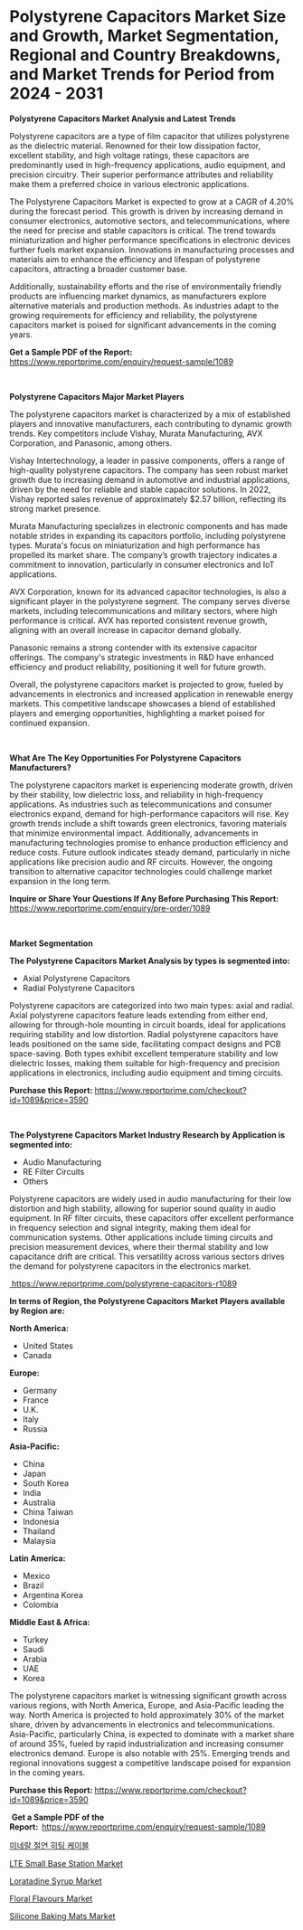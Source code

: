 <p><h1>Polystyrene Capacitors Market Size and Growth, Market Segmentation, Regional and Country Breakdowns, and Market Trends for Period from 2024 -  2031</h1></p><p><strong>Polystyrene Capacitors Market Analysis and Latest Trends</strong></p>
<p><p>Polystyrene capacitors are a type of film capacitor that utilizes polystyrene as the dielectric material. Renowned for their low dissipation factor, excellent stability, and high voltage ratings, these capacitors are predominantly used in high-frequency applications, audio equipment, and precision circuitry. Their superior performance attributes and reliability make them a preferred choice in various electronic applications.</p><p>The Polystyrene Capacitors Market is expected to grow at a CAGR of 4.20% during the forecast period. This growth is driven by increasing demand in consumer electronics, automotive sectors, and telecommunications, where the need for precise and stable capacitors is critical. The trend towards miniaturization and higher performance specifications in electronic devices further fuels market expansion. Innovations in manufacturing processes and materials aim to enhance the efficiency and lifespan of polystyrene capacitors, attracting a broader customer base.</p><p>Additionally, sustainability efforts and the rise of environmentally friendly products are influencing market dynamics, as manufacturers explore alternative materials and production methods. As industries adapt to the growing requirements for efficiency and reliability, the polystyrene capacitors market is poised for significant advancements in the coming years.</p></p>
<p><strong>Get a Sample PDF of the Report:&nbsp;</strong> <a href="https://www.reportprime.com/enquiry/request-sample/1089">https://www.reportprime.com/enquiry/request-sample/1089</a></p>
<p>&nbsp;</p>
<p><strong>Polystyrene Capacitors Major Market Players</strong></p>
<p><p>The polystyrene capacitors market is characterized by a mix of established players and innovative manufacturers, each contributing to dynamic growth trends. Key competitors include Vishay, Murata Manufacturing, AVX Corporation, and Panasonic, among others.</p><p>Vishay Intertechnology, a leader in passive components, offers a range of high-quality polystyrene capacitors. The company has seen robust market growth due to increasing demand in automotive and industrial applications, driven by the need for reliable and stable capacitor solutions. In 2022, Vishay reported sales revenue of approximately $2.57 billion, reflecting its strong market presence.</p><p>Murata Manufacturing specializes in electronic components and has made notable strides in expanding its capacitors portfolio, including polystyrene types. Murata's focus on miniaturization and high performance has propelled its market share. The company’s growth trajectory indicates a commitment to innovation, particularly in consumer electronics and IoT applications.</p><p>AVX Corporation, known for its advanced capacitor technologies, is also a significant player in the polystyrene segment. The company serves diverse markets, including telecommunications and military sectors, where high performance is critical. AVX has reported consistent revenue growth, aligning with an overall increase in capacitor demand globally.</p><p>Panasonic remains a strong contender with its extensive capacitor offerings. The company's strategic investments in R&D have enhanced efficiency and product reliability, positioning it well for future growth.</p><p>Overall, the polystyrene capacitors market is projected to grow, fueled by advancements in electronics and increased application in renewable energy markets. This competitive landscape showcases a blend of established players and emerging opportunities, highlighting a market poised for continued expansion.</p></p>
<p>&nbsp;</p>
<p><strong>What Are The Key Opportunities For Polystyrene Capacitors Manufacturers?</strong></p>
<p><p>The polystyrene capacitors market is experiencing moderate growth, driven by their stability, low dielectric loss, and reliability in high-frequency applications. As industries such as telecommunications and consumer electronics expand, demand for high-performance capacitors will rise. Key growth trends include a shift towards green electronics, favoring materials that minimize environmental impact. Additionally, advancements in manufacturing technologies promise to enhance production efficiency and reduce costs. Future outlook indicates steady demand, particularly in niche applications like precision audio and RF circuits. However, the ongoing transition to alternative capacitor technologies could challenge market expansion in the long term.</p></p>
<p><strong>Inquire or Share Your Questions If Any Before Purchasing This Report:</strong> <a href="https://www.reportprime.com/enquiry/pre-order/1089">https://www.reportprime.com/enquiry/pre-order/1089</a></p>
<p>&nbsp;</p>
<p><strong>Market Segmentation</strong></p>
<p><strong>The Polystyrene Capacitors Market Analysis by types is segmented into:</strong></p>
<p><ul><li>Axial Polystyrene Capacitors</li><li>Radial Polystyrene Capacitors</li></ul></p>
<p><p>Polystyrene capacitors are categorized into two main types: axial and radial. Axial polystyrene capacitors feature leads extending from either end, allowing for through-hole mounting in circuit boards, ideal for applications requiring stability and low distortion. Radial polystyrene capacitors have leads positioned on the same side, facilitating compact designs and PCB space-saving. Both types exhibit excellent temperature stability and low dielectric losses, making them suitable for high-frequency and precision applications in electronics, including audio equipment and timing circuits.</p></p>
<p><strong>Purchase this Report:&nbsp;</strong><a href="https://www.reportprime.com/checkout?id=1089&price=3590">https://www.reportprime.com/checkout?id=1089&price=3590</a></p>
<p>&nbsp;</p>
<p><strong>The Polystyrene Capacitors Market Industry Research by Application is segmented into:</strong></p>
<p><ul><li>Audio Manufacturing</li><li>RE Filter Circuits</li><li>Others</li></ul></p>
<p><p>Polystyrene capacitors are widely used in audio manufacturing for their low distortion and high stability, allowing for superior sound quality in audio equipment. In RF filter circuits, these capacitors offer excellent performance in frequency selection and signal integrity, making them ideal for communication systems. Other applications include timing circuits and precision measurement devices, where their thermal stability and low capacitance drift are critical. This versatility across various sectors drives the demand for polystyrene capacitors in the electronics market.</p></p>
<p><a href="https://www.reportprime.com/polystyrene-capacitors-r1089">&nbsp;https://www.reportprime.com/polystyrene-capacitors-r1089</a></p>
<p><strong>In terms of Region, the Polystyrene Capacitors Market Players available by Region are:</strong></p>
<p>
    <p> <strong> North America: </strong>
        <ul>
            <li>United States</li>
            <li>Canada</li>
        </ul>
        </p> 
    <p> <strong> Europe: </strong>
        <ul>
            <li>Germany</li>
            <li>France</li>
            <li>U.K.</li>
            <li>Italy</li>
            <li>Russia</li>
        </ul>
        </p> 
    <p> <strong> Asia-Pacific: </strong>
        <ul>
            <li>China</li>
            <li>Japan</li>
            <li>South Korea</li>
            <li>India</li>
            <li>Australia</li>
            <li>China Taiwan</li>
            <li>Indonesia</li>
            <li>Thailand</li>
            <li>Malaysia</li>
        </ul>
        </p> 
    <p> <strong> Latin America: </strong>
        <ul>
            <li>Mexico</li>
            <li>Brazil</li>
            <li>Argentina Korea</li>
            <li>Colombia</li>
        </ul>
        </p> 
    <p> <strong> Middle East & Africa: </strong>
        <ul>
            <li>Turkey</li>
            <li>Saudi</li>
            <li>Arabia</li>
            <li>UAE</li>
            <li>Korea</li>
        </ul>
    </p>
    </p>
<p><p>The polystyrene capacitors market is witnessing significant growth across various regions, with North America, Europe, and Asia-Pacific leading the way. North America is projected to hold approximately 30% of the market share, driven by advancements in electronics and telecommunications. Asia-Pacific, particularly China, is expected to dominate with a market share of around 35%, fueled by rapid industrialization and increasing consumer electronics demand. Europe is also notable with 25%. Emerging trends and regional innovations suggest a competitive landscape poised for expansion in the coming years.</p></p>
<p><strong>Purchase this Report: </strong><a href="https://www.reportprime.com/checkout?id=1089&price=3590">https://www.reportprime.com/checkout?id=1089&price=3590</a></p>
<p>&nbsp;<strong>Get a Sample PDF of the Report:&nbsp;&nbsp;</strong><a href="https://www.reportprime.com/enquiry/request-sample/1089">https://www.reportprime.com/enquiry/request-sample/1089</a></p>
<p><strong></strong></p>
<p><p><a href="https://medium.com/@nazminrahman651/%EA%B4%91%EB%AC%BC-%EC%A0%88%EC%97%B0-%ED%9E%88%ED%8C%85-%EC%BC%80%EC%9D%B4%EB%B8%94-%EC%8B%9C%EC%9E%A5-2024-2031-%EC%82%B0%EC%97%85-%ED%86%B5%EC%B0%B0%EB%A0%A5-%EB%B0%8F-%ED%88%AC%EC%9E%90-%EA%B8%B0%ED%9A%8C-0c8ae1577163">미네랄 절연 히팅 케이블</a></p><p><a href="https://issuu.com/reportprime-2/docs/lte-small-base-station-market-size-_af742547766265">LTE Small Base Station Market</a></p><p><a href="https://medium.com/@denisewilsogdn64/loratadine-syrup-market-trends-and-market-growth-outlook-2024-2031-2e90525116c9">Loratadine Syrup Market</a></p><p><a href="https://www.linkedin.com/pulse/what-driving-global-floral-flavours-market-dive-trends-applications-a4c8e?trackingId=SHznBMEZSUGMhdHaNQ0gPw%3D%3D">Floral Flavours Market</a></p><p><a href="https://www.linkedin.com/pulse/silicone-baking-mats-market-research-report-forecast-growth-bq7me?trackingId=tZahUFrxRz6F07MWJyccRw%3D%3D">Silicone Baking Mats Market</a></p></p>
